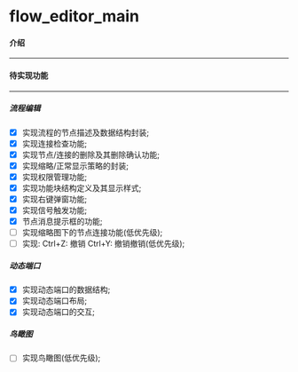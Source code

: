 # flow_editor_main

#### 介绍

-------

#### 待实现功能

-------

##### 流程编辑

- [x] 实现流程的节点描述及数据结构封装;
- [x] 实现连接检查功能;
- [x] 实现节点/连接的删除及其删除确认功能;
- [x] 实现缩略/正常显示策略的封装;
- [x] 实现权限管理功能;
- [x] 实现功能块结构定义及其显示样式;
- [x] 实现右键弹窗功能;
- [x] 实现信号触发功能;
- [x] 节点消息提示框的功能;
- [ ] 实现缩略图下的节点连接功能(低优先级);
- [ ] 实现: Ctrl+Z: 撤销  Ctrl+Y: 撤销撤销(低优先级);

##### 动态端口

- [x] 实现动态端口的数据结构;
- [x] 实现动态端口布局;
- [x] 实现动态端口的交互;

##### 鸟瞰图

- [ ] 实现鸟瞰图(低优先级);


